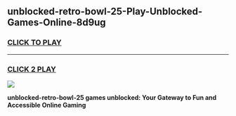 
## unblocked-retro-bowl-25-Play-Unblocked-Games-Online-8d9ug
<h3>
<a href="https://premium76.site?title=unblocked-retro-bowl-25&ref=25A">CLICK TO PLAY</a></h3>
<hr>

<h3>
<a href="https://premium76.site?title=unblocked-retro-bowl-25&ref=25A">CLICK 2 PLAY</a>
  
</h3>

<a href="https://premium76.site?title=unblocked-retro-bowl-25&ref=25A"><img src="https://clearcache.store/games.png"></a>


**unblocked-retro-bowl-25 games unblocked: Your Gateway to Fun and Accessible Online Gaming**
